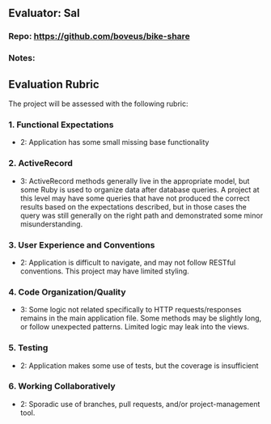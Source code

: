 ## Evaluator: Sal

### Repo: https://github.com/boveus/bike-share

### Notes:

## Evaluation Rubric

The project will be assessed with the following rubric:

### 1. Functional Expectations

* 2: Application has some small missing base functionality

### 2. ActiveRecord

* 3: ActiveRecord methods generally live in the appropriate model, but some Ruby is used to organize data after database queries. A project at this level may have some queries that have not produced the correct results based on the expectations described, but in those cases the query was still generally on the right path and demonstrated some minor misunderstanding.

### 3. User Experience and Conventions

* 2: Application is difficult to navigate, and may not follow RESTful conventions. This project may have limited styling.

### 4. Code Organization/Quality

* 3: Some logic not related specifically to HTTP requests/responses remains in the main application file. Some methods may be slightly long, or follow unexpected patterns. Limited logic may leak into the views.

### 5. Testing

* 2: Application makes some use of tests, but the coverage is insufficient

### 6. Working Collaboratively

* 2: Sporadic use of branches, pull requests, and/or project-management tool.
